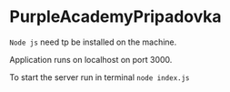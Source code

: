 # PurpleAcademyPripadovka
`Node js` need tp be installed on the machine.

Application runs on localhost on port 3000.

To start the server run in terminal `node index.js`
